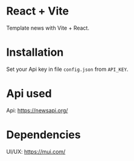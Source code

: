 # React + Vite

Template news with Vite + React.

# Installation

Set your Api key in file `config.json` from `API_KEY`.

# Api used

Api: https://newsapi.org/

# Dependencies

UI/UX: https://mui.com/
